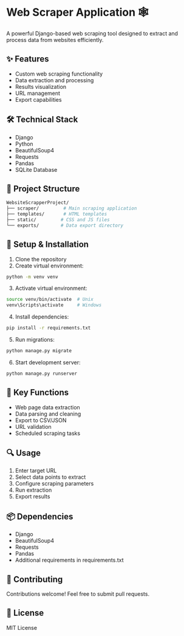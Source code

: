 # Web Scraper Application 🕸️

A powerful Django-based web scraping tool designed to extract and process data from websites efficiently.

## ✨ Features

- Custom web scraping functionality
- Data extraction and processing
- Results visualization
- URL management
- Export capabilities

## 🛠️ Technical Stack

- Django
- Python
- BeautifulSoup4
- Requests
- Pandas
- SQLite Database

## 🚀 Project Structure

```bash
WebsiteScrapperProject/
├── scraper/         # Main scraping application
├── templates/       # HTML templates
├── static/         # CSS and JS files
└── exports/        # Data export directory
```

## 🔧 Setup & Installation

1. Clone the repository
2. Create virtual environment:

```bash
python -m venv venv
```

3. Activate virtual environment:

```bash
source venv/bin/activate  # Unix
venv\Scripts\activate     # Windows
```

4. Install dependencies:

```bash
pip install -r requirements.txt
```

5. Run migrations:

```bash
python manage.py migrate
```

6. Start development server:

```bash
python manage.py runserver
```

## 🎯 Key Functions

* Web page data extraction
* Data parsing and cleaning
* Export to CSV/JSON
* URL validation
* Scheduled scraping tasks

## 🔍 Usage

1. Enter target URL
2. Select data points to extract
3. Configure scraping parameters
4. Run extraction
5. Export results

## 📦 Dependencies

* Django
* BeautifulSoup4
* Requests
* Pandas
* Additional requirements in requirements.txt

## 🤝 Contributing

Contributions welcome! Feel free to submit pull requests.

## 📝 License

MIT License
